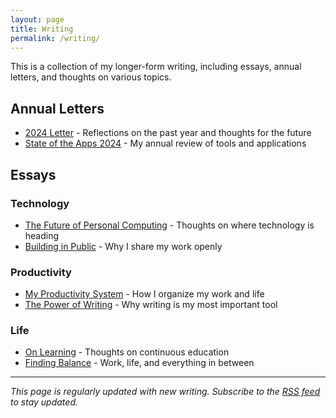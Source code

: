 ```yaml
---
layout: page
title: Writing
permalink: /writing/
---
```


This is a collection of my longer-form writing, including essays, annual letters, and thoughts on various topics.

## Annual Letters

- [2024 Letter](/writing/2024-letter/) - Reflections on the past year and thoughts for the future
- [State of the Apps 2024](/writing/state-of-apps-2024/) - My annual review of tools and applications

## Essays

### Technology
- [The Future of Personal Computing](/writing/future-computing/) - Thoughts on where technology is heading
- [Building in Public](/writing/building-in-public/) - Why I share my work openly

### Productivity
- [My Productivity System](/writing/productivity-system/) - How I organize my work and life
- [The Power of Writing](/writing/power-of-writing/) - Why writing is my most important tool

### Life
- [On Learning](/writing/on-learning/) - Thoughts on continuous education
- [Finding Balance](/writing/finding-balance/) - Work, life, and everything in between

---

*This page is regularly updated with new writing. Subscribe to the [RSS feed](/feed.xml) to stay updated.*